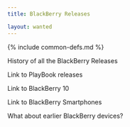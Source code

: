 ```yaml
---
title: BlackBerry Releases

layout: wanted
---
```

{% include common-defs.md %}

History of all the BlackBerry Releases

Link to PlayBook releases

Link to BlackBerry 10

Link to BlackBerry Smartphones

What about earlier BlackBerry devices?